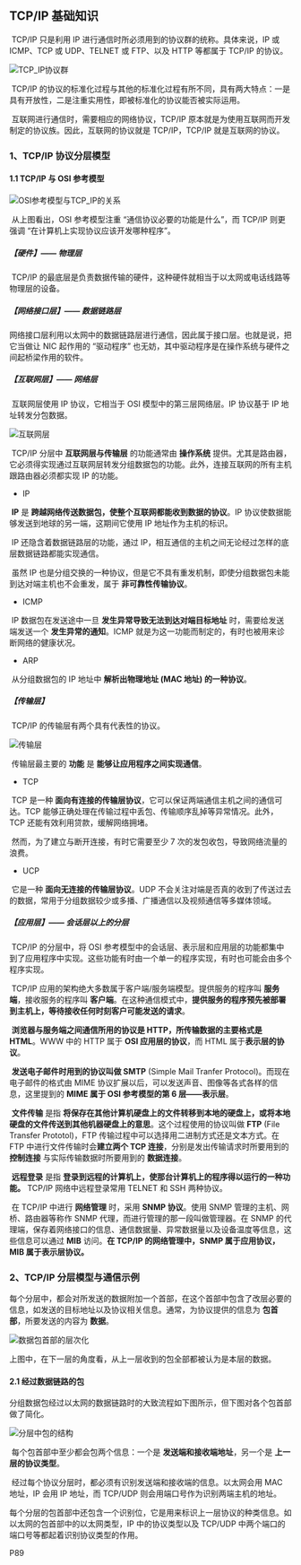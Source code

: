 ## TCP/IP 基础知识

​		TCP/IP 只是利用 IP 进行通信时所必须用到的协议群的统称。具体来说，IP 或 ICMP、TCP 或 UDP、TELNET 或 FTP、以及 HTTP 等都属于 TCP/IP 的协议。

![TCP_IP协议群](.\image\TCP_IP协议群.png)

​		TCP/IP 的协议的标准化过程与其他的标准化过程有所不同，具有两大特点：一是具有开放性，二是注重实用性，即被标准化的协议能否被实际运用。

​		互联网进行通信时，需要相应的网络协议，TCP/IP 原本就是为使用互联网而开发制定的协议族。因此，互联网的协议就是 TCP/IP，TCP/IP 就是互联网的协议。

### 1、TCP/IP 协议分层模型

#### 1.1 TCP/IP 与 OSI 参考模型

![OSI参考模型与TCP_IP的关系](.\image\OSI参考模型与TCP_IP的关系.png)

​		从上图看出，OSI 参考模型注重 “通信协议必要的功能是什么”，而 TCP/IP 则更强调 “在计算机上实现协议应该开发哪种程序”。

##### 【硬件】—— 物理层

​		TCP/IP 的最底层是负责数据传输的硬件，这种硬件就相当于以太网或电话线路等物理层的设备。

##### 【网络接口层】—— 数据链路层

​		网络接口层利用以太网中的数据链路层进行通信，因此属于接口层。也就是说，把它当做让 NIC 起作用的 “驱动程序” 也无妨，其中驱动程序是在操作系统与硬件之间起桥梁作用的软件。

##### 【互联网层】—— 网络层

​		互联网层使用 IP 协议，它相当于 OSI 模型中的第三层网络层。IP 协议基于 IP 地址转发分包数据。

![互联网层](.\image\互联网层.png)

​		TCP/IP 分层中 **互联网层与传输层** 的功能通常由 **操作系统** 提供。尤其是路由器，它必须得实现通过互联网层转发分组数据包的功能。此外，连接互联网的所有主机跟路由器必须都实现 IP 的功能。

- IP

​		**IP** 是 **跨越网络传送数据包，使整个互联网都能收到数据的协议**。IP 协议使数据能够发送到地球的另一端，这期间它使用 IP 地址作为主机的标识。

​		IP 还隐含着数据链路层的功能，通过 IP，相互通信的主机之间无论经过怎样的底层数据链路都能实现通信。

​		虽然 IP 也是分组交换的一种协议，但是它不具有重发机制，即使分组数据包未能到达对端主机也不会重发，属于 **非可靠性传输协议**。

- ICMP

​		IP 数据包在发送途中一旦 **发生异常导致无法到达对端目标地址** 时，需要给发送端发送一个 **发生异常的通知**。ICMP 就是为这一功能而制定的，有时也被用来诊断网络的健康状况。

- ARP

​		从分组数据包的 IP 地址中 **解析出物理地址 (MAC 地址) 的一种协议**。

##### 【传输层】

​		TCP/IP 的传输层有两个具有代表性的协议。

![传输层](.\image\传输层.png)

​		传输层最主要的 **功能** 是 **能够让应用程序之间实现通信**。

- TCP

​		TCP 是一种 **面向有连接的传输层协议**，它可以保证两端通信主机之间的通信可达。TCP 能够正确处理在传输过程中丢包、传输顺序乱掉等异常情况。此外，TCP 还能有效利用贷款，缓解网络拥堵。

​		然而，为了建立与断开连接，有时它需要至少 7 次的发包收包，导致网络流量的浪费。

- UCP

​		它是一种 **面向无连接的传输层协议**。UDP 不会关注对端是否真的收到了传送过去的数据，常用于分组数据较少或多播、广播通信以及视频通信等多媒体领域。

##### 【应用层】—— 会话层以上的分层

​		TCP/IP 的分层中，将 OSI 参考模型中的会话层、表示层和应用层的功能都集中到了应用程序中实现。这些功能有时由一个单一的程序实现，有时也可能会由多个程序实现。

​		TCP/IP 应用的架构绝大多数属于客户端/服务端模型。提供服务的程序叫 **服务端**，接收服务的程序叫 **客户端**。在这种通信模式中，**提供服务的程序预先被部署到主机上，等待接收任何时刻客户可能发送的请求**。

​		**浏览器与服务端之间通信所用的协议是 HTTP，所传输数据的主要格式是 HTML**。WWW 中的 HTTP 属于 **OSI 应用层的协议**，而 HTML 属于**表示层的协议**。

​		**发送电子邮件时用到的协议叫做 SMTP** (Simple Mail Tranfer Protocol)。而现在电子邮件的格式由 MIME 协议扩展以后，可以发送声音、图像等各式各样的信息，这里提到的 **MIME 属于 OSI 参考模型的第 6 层——表示层**。

​		**文件传输** 是指 **将保存在其他计算机硬盘上的文件转移到本地的硬盘上，或将本地硬盘的文件传送到其他机器硬盘上的意思**。这个过程使用的协议叫做 **FTP** (File Transfer Prototol)，FTP 传输过程中可以选择用二进制方式还是文本方式。在 FTP 中进行文件传输时会**建立两个 TCP 连接**，分别是发出传输请求时所要用到的 **控制连接** 与实际传输数据时所要用到的 **数据连接**。

​		**远程登录** 是指 **登录到远程的计算机上，使那台计算机上的程序得以运行的一种功能。** TCP/IP 网络中远程登录常用 TELNET 和 SSH 两种协议。

​		在 TCP/IP 中进行 **网络管理** 时，采用 **SNMP 协议**。使用 SNMP 管理的主机、网桥、路由器等称作 SNMP 代理，而进行管理的那一段叫做管理器。在 SNMP 的代理端，保存着网络接口的信息、通信数据量、异常数据量以及设备温度等信息，这些信息可以通过 **MIB** 访问。**在 TCP/IP 的网络管理中，SNMP 属于应用协议，MIB 属于表示层协议。**

### 2、TCP/IP 分层模型与通信示例

​		每个分层中，都会对所发送的数据附加一个首部，在这个首部中包含了改层必要的信息，如发送的目标地址以及协议相关信息。通常，为协议提供的信息为 **包首部**，所要发送的内容为 **数据**。

![数据包首部的层次化](.\image\数据包首部的层次化.png)

​		上图中，在下一层的角度看，从上一层收到的包全部都被认为是本层的数据。

#### 2.1 经过数据链路的包

​		分组数据包经过以太网的数据链路时的大致流程如下图所示，但下图对各个包首部做了简化。

![分层中包的结构](D:\学习资料\学习笔记\图解TCP_IP\image\分层中包的结构.png)

​		每个包首部中至少都会包两个信息：一个是 **发送端和接收端地址**，另一个是 **上一层的协议类型**。

​		经过每个协议分层时，都必须有识别发送端和接收端的信息。以太网会用 MAC 地址，IP 会用 IP 地址，而 TCP/UDP 则会用端口号作为识别两端主机的地址。

​		每个分层的包首部中还包含一个识别位，它是用来标识上一层协议的种类信息。如以太网的包首部中的以太网类型，IP 中的协议类型以及 TCP/UDP 中两个端口的端口号等都起着识别协议类型的作用。





P89